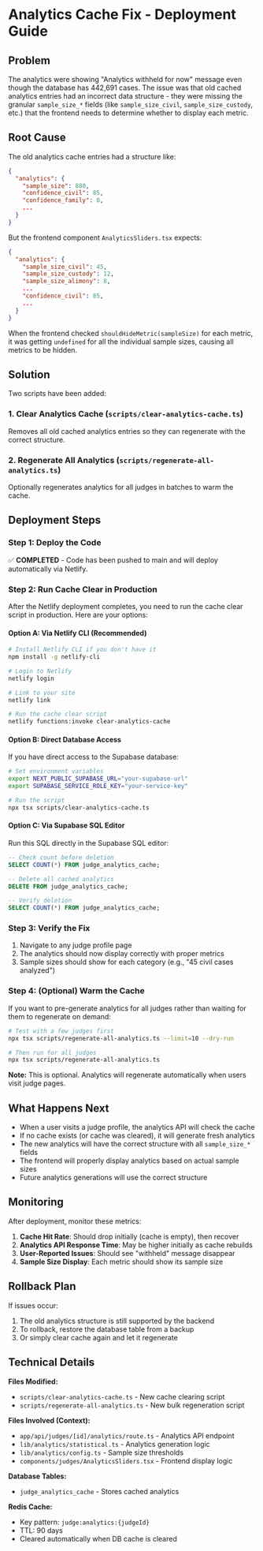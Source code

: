 # Analytics Cache Fix - Deployment Guide

## Problem

The analytics were showing "Analytics withheld for now" message even though the database has 442,691 cases. The issue was that old cached analytics entries had an incorrect data structure - they were missing the granular `sample_size_*` fields (like `sample_size_civil`, `sample_size_custody`, etc.) that the frontend needs to determine whether to display each metric.

## Root Cause

The old analytics cache entries had a structure like:
```json
{
  "analytics": {
    "sample_size": 880,
    "confidence_civil": 85,
    "confidence_family": 0,
    ...
  }
}
```

But the frontend component `AnalyticsSliders.tsx` expects:
```json
{
  "analytics": {
    "sample_size_civil": 45,
    "sample_size_custody": 12,
    "sample_size_alimony": 8,
    ...
    "confidence_civil": 85,
    ...
  }
}
```

When the frontend checked `shouldHideMetric(sampleSize)` for each metric, it was getting `undefined` for all the individual sample sizes, causing all metrics to be hidden.

## Solution

Two scripts have been added:

### 1. Clear Analytics Cache (`scripts/clear-analytics-cache.ts`)
Removes all old cached analytics entries so they can regenerate with the correct structure.

### 2. Regenerate All Analytics (`scripts/regenerate-all-analytics.ts`)
Optionally regenerates analytics for all judges in batches to warm the cache.

## Deployment Steps

### Step 1: Deploy the Code
✅ **COMPLETED** - Code has been pushed to main and will deploy automatically via Netlify.

### Step 2: Run Cache Clear in Production

After the Netlify deployment completes, you need to run the cache clear script in production. Here are your options:

#### Option A: Via Netlify CLI (Recommended)
```bash
# Install Netlify CLI if you don't have it
npm install -g netlify-cli

# Login to Netlify
netlify login

# Link to your site
netlify link

# Run the cache clear script
netlify functions:invoke clear-analytics-cache
```

#### Option B: Direct Database Access
If you have direct access to the Supabase database:

```bash
# Set environment variables
export NEXT_PUBLIC_SUPABASE_URL="your-supabase-url"
export SUPABASE_SERVICE_ROLE_KEY="your-service-key"

# Run the script
npx tsx scripts/clear-analytics-cache.ts
```

#### Option C: Via Supabase SQL Editor
Run this SQL directly in the Supabase SQL editor:

```sql
-- Check count before deletion
SELECT COUNT(*) FROM judge_analytics_cache;

-- Delete all cached analytics
DELETE FROM judge_analytics_cache;

-- Verify deletion
SELECT COUNT(*) FROM judge_analytics_cache;
```

### Step 3: Verify the Fix

1. Navigate to any judge profile page
2. The analytics should now display correctly with proper metrics
3. Sample sizes should show for each category (e.g., "45 civil cases analyzed")

### Step 4: (Optional) Warm the Cache

If you want to pre-generate analytics for all judges rather than waiting for them to regenerate on demand:

```bash
# Test with a few judges first
npx tsx scripts/regenerate-all-analytics.ts --limit=10 --dry-run

# Then run for all judges
npx tsx scripts/regenerate-all-analytics.ts
```

**Note:** This is optional. Analytics will regenerate automatically when users visit judge pages.

## What Happens Next

- When a user visits a judge profile, the analytics API will check the cache
- If no cache exists (or cache was cleared), it will generate fresh analytics
- The new analytics will have the correct structure with all `sample_size_*` fields
- The frontend will properly display analytics based on actual sample sizes
- Future analytics generations will use the correct structure

## Monitoring

After deployment, monitor these metrics:

1. **Cache Hit Rate**: Should drop initially (cache is empty), then recover
2. **Analytics API Response Time**: May be higher initially as cache rebuilds
3. **User-Reported Issues**: Should see "withheld" message disappear
4. **Sample Size Display**: Each metric should show its sample size

## Rollback Plan

If issues occur:

1. The old analytics structure is still supported by the backend
2. To rollback, restore the database table from a backup
3. Or simply clear cache again and let it regenerate

## Technical Details

**Files Modified:**
- `scripts/clear-analytics-cache.ts` - New cache clearing script
- `scripts/regenerate-all-analytics.ts` - New bulk regeneration script

**Files Involved (Context):**
- `app/api/judges/[id]/analytics/route.ts` - Analytics API endpoint
- `lib/analytics/statistical.ts` - Analytics generation logic
- `lib/analytics/config.ts` - Sample size thresholds
- `components/judges/AnalyticsSliders.tsx` - Frontend display logic

**Database Tables:**
- `judge_analytics_cache` - Stores cached analytics

**Redis Cache:**
- Key pattern: `judge:analytics:{judgeId}`
- TTL: 90 days
- Cleared automatically when DB cache is cleared
